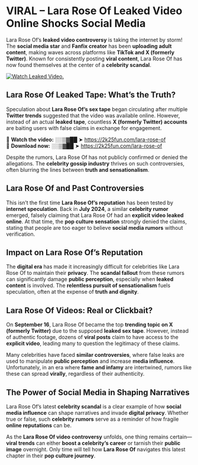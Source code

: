 # VIRAL – Lara Rose Of Leaked Video Online Shocks Social Media 

Lara Rose Of’s **leaked video controversy** is taking the internet by storm! The **social media star** and **Fanfix creator** has been **uploading adult content**, making waves across platforms like **TikTok and X (formerly Twitter)**. Known for consistently posting **viral content**, Lara Rose Of has now found themselves at the center of a **celebrity scandal**.  

[![Watch Leaked Video.](https://miro.medium.com/v2/resize:fit:828/format:webp/1*cilzJN44JGOrTw9NJCrNHA.gif "Watch Leaked Video")](https://2k25fun.com/lara-rose-of)

## **Lara Rose Of Leaked Tape: What’s the Truth?**  
Speculation about **Lara Rose Of’s sex tape** began circulating after multiple **Twitter trends** suggested that the video was available online. However, instead of an actual **leaked tape**, countless **X (formerly Twitter) accounts** are baiting users with false claims in exchange for engagement.  

🔹 **Watch the video:** ░░▒▓██ ➤ https://2k25fun.com/lara-rose-of  
🔹 **Download now:** ░░▒▓██ ➤ https://2k25fun.com/lara-rose-of  

Despite the rumors, Lara Rose Of has not publicly confirmed or denied the allegations. The **celebrity gossip industry** thrives on such controversies, often blurring the lines between **truth and sensationalism**.  

## **Lara Rose Of and Past Controversies**  
This isn’t the first time **Lara Rose Of’s reputation** has been tested by **internet speculation**. Back in **July 2024**, a similar **celebrity rumor** emerged, falsely claiming that Lara Rose Of had an **explicit video leaked online**. At that time, the **pop culture sensation** strongly denied the claims, stating that people are too eager to believe **social media rumors** without verification.  

## **Impact on Lara Rose Of’s Reputation**  
The **digital era** has made it increasingly difficult for celebrities like Lara Rose Of to maintain their **privacy**. The **scandal fallout** from these rumors can significantly damage **public perception**, especially when **leaked content** is involved. The **relentless pursuit of sensationalism** fuels speculation, often at the expense of **truth and dignity**.  

## **Lara Rose Of Videos: Real or Clickbait?**  
On **September 16**, Lara Rose Of became the top **trending topic on X (formerly Twitter)** due to the supposed **leaked sex tape**. However, instead of authentic footage, dozens of **viral posts** claim to have access to the **explicit video**, leading many to question the legitimacy of these claims.  

Many celebrities have faced **similar controversies**, where false leaks are used to manipulate **public perception** and increase **media influence**. Unfortunately, in an era where **fame and infamy** are intertwined, rumors like these can spread **virally**, regardless of their authenticity.  

## **The Power of Social Media in Shaping Narratives**  
Lara Rose Of’s latest **celebrity scandal** is a clear example of how **social media influence** can shape narratives and invade **digital privacy**. Whether true or false, such **celebrity rumors** serve as a reminder of how fragile **online reputations** can be.  

As the **Lara Rose Of video controversy** unfolds, one thing remains certain—**viral trends** can either **boost a celebrity’s career** or tarnish their **public image** overnight. Only time will tell how **Lara Rose Of** navigates this latest chapter in their **pop culture journey**. 